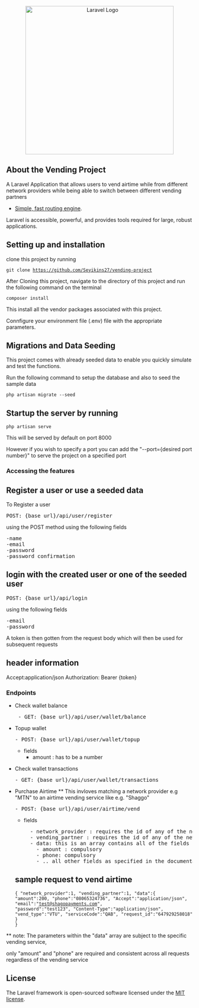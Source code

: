 <p align="center"><a href="https://laravel.com" target="_blank"><img src="https://raw.githubusercontent.com/laravel/art/master/logo-lockup/5%20SVG/2%20CMYK/1%20Full%20Color/laravel-logolockup-cmyk-red.svg" width="400" alt="Laravel Logo"></a></p>



## About the Vending Project

A Laravel Application that allows users to vend airtime while from different network providers while being able to switch between different vending partners

- [Simple, fast routing engine](https://laravel.com/docs/routing).

Laravel is accessible, powerful, and provides tools required for large, robust applications.

## Setting up and installation

clone this project by running 

<code><pre><tab><tab>git clone https://github.com/Seyikins27/vending-project </pre></code>

After Cloning this project, navigate to the directory of this project and run the following command on the terminal

<code><pre><tab><tab>composer install </pre></code>

This install all the vendor packages associated with this project.

Connfigure your environment file (.env) file with the appropriate parameters.

## Migrations and Data Seeding
This project comes with already seeded data to enable you quickly simulate and test the functions.

Run the following command to setup the database and also to seed the sample data
<code><pre><tab><tab>php artisan migrate --seed </pre></code>

## Startup the server by running 
<code><pre><tab><tab>php artisan serve  </pre></code> 

This will be served by default on port 8000  

However if you wish to specify a port you can add the "--port={desired port number}" to serve the project on a specified port

### Accessing the features

## Register a user or use a seeded data

To Register a user 

<pre>POST: {base_url}/api/user/register </pre>using the POST method using the following fields

<pre>
-name 
-email
-password
-password_confirmation </pre>

## login with the created user or one of the seeded user
<pre>POST: {base_url}/api/login </pre>

 using the following fields

 <pre>
-email
-password </pre>
 
A token is then gotten from the request body which will then be used for subsequent requests

## header information
Accept:application/json
Authorization: Bearer {token}

### Endpoints
- Check wallet balance
   <pre> - GET: {base_url}/api/user/wallet/balance </pre>

- Topup wallet
    <pre>- POST: {base_url}/api/user/wallet/topup </pre>
    - fields
        - amount : has to be a number

- Check wallet transactions
    <pre>- GET: {base_url}/api/user/wallet/transactions </pre>
 
- Purchase Airtime
** This invloves matching a network provider e.g "MTN" to an airtime vending service like e.g. "Shaggo"

    <pre>- POST: {base_url}/api/user/airtime/vend </pre>
    - fields
      <pre>
        - network_provider : requires the id of any of the network providers that exists in the database,
        - vending_partner : requires the id of any of the network providers that exists in the database,
        - data: this is an array contains all of the fields required by any of the vending partners to be able to make a request to vend
          - amount : compulsory
          - phone: compulsory
          - .. all other fields as specified in the documentation of the vending service provider </pre>

    ## sample request to vend airtime
    <code><pre>{
          "network_provider":1,
          "vending_partner":1,
          "data":{
             "amount":200,
             "phone":"08065324736",
             "Accept":"application/json",
             "email":"test@shagopayments.com",
             "password":"test123",
             "Content-Type":"application/json",
             "vend_type":"VTU",
             "serviceCode":"QAB",
             "request_id":"647929258018"
          }
    }</pre></code>

** note: The parameters within the "data" array are subject to the specific vending service, 

only "amount" and "phone" are required and consistent across all requests regardless of the vending service


## License

The Laravel framework is open-sourced software licensed under the [MIT license](https://opensource.org/licenses/MIT).
